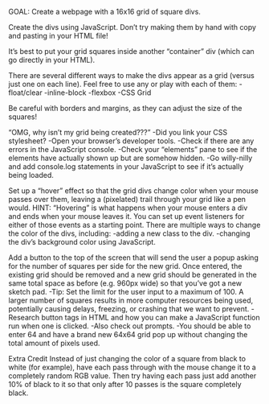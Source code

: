 GOAL: Create a webpage with a 16x16 grid of square divs.

Create the divs using JavaScript. Don’t try making them by hand with copy and pasting in your HTML file!

It’s best to put your grid squares inside another “container” div (which can go directly in your HTML).

There are several different ways to make the divs appear as a grid (versus just one on each line). Feel free to use any or play with each of them:
    -float/clear
    -inline-block
    -flexbox
    -CSS Grid

Be careful with borders and margins, as they can adjust the size of the squares!

“OMG, why isn’t my grid being created???”
    -Did you link your CSS stylesheet?
    -Open your browser’s developer tools.
    -Check if there are any errors in the JavaScript console.
    -Check your “elements” pane to see if the elements have actually shown up but are somehow hidden.
    -Go willy-nilly and add console.log statements in your JavaScript to see if it’s actually being loaded.

Set up a “hover” effect so that the grid divs change color when your mouse passes over them, leaving a (pixelated) trail through your grid like a pen would.
HINT: “Hovering” is what happens when your mouse enters a div and ends when your mouse leaves it. You can set up event listeners for either of those events as a starting point.
There are multiple ways to change the color of the divs, including:
    -adding a new class to the div.
    -changing the div’s background color using JavaScript.

Add a button to the top of the screen that will send the user a popup asking for the number of squares per side for the new grid. Once entered, the existing grid should be removed and a new grid should be generated in the same total space as before (e.g. 960px wide) so that you’ve got a new sketch pad. 
    -Tip: Set the limit for the user input to a maximum of 100. A larger number of squares results in more computer resources being used, potentially causing delays, freezing, or crashing that we want to prevent.
    -Research button tags in HTML and how you can make a JavaScript function run when one is clicked.
    -Also check out prompts.
    -You should be able to enter 64 and have a brand new 64x64 grid pop up without changing the total amount of pixels used.

Extra Credit
Instead of just changing the color of a square from black to white (for example), have each pass through with the mouse change it to a completely random RGB value. Then try having each pass just add another 10% of black to it so that only after 10 passes is the square completely black.
